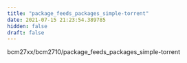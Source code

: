 ```yaml
---
title: "package_feeds_packages_simple-torrent"
date: 2021-07-15 21:23:54.389785
hidden: false
draft: false
---
```


bcm27xx/bcm2710/package_feeds_packages_simple-torrent

